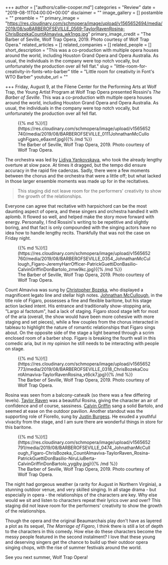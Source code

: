 +++
author = ["authors/callie-cooper.md"]
categories = "Review"
date = "2019-08-11T04:00:00+00:00"
disclaimer = ""
image_gallery = []
postamble = ""
preamble = ""
primary_image = "https://res.cloudinary.com/schmopera/image/upload/v1565652694/media/2019/08/sqBARBEROFSEVILLE_0569-TaylorRavenRosina-ChrisBozekaCountAlmaviva_wk1ngq.jpg"
primary_image_credit = "The Barber of Seville, Wolf Trap Opera, 2019. Photo courtesy of Wolf Trap Opera."
related_articles = []
related_companies = []
related_people = []
short_description = "This was a co-production with multiple opera houses around the world, including Houston Grand Opera and Opera Australia. As usual, the individuals in the company were top notch vocally, but unfortunately the production over all fell flat."
slug = "little-room-for-creativity-in-fonts-wto-barber"
title = "Little room for creativity in Font's WTO Barber"
youtube_url = ""

+++
Friday, August 9, at the Filene Center for the Performing Arts at Wolf Trap, the Young Artist Program at Wolf Trap Opera presented Rossini's _The Barber of Seville_. This was a co-production with multiple opera houses around the world, including Houston Grand Opera and Opera Australia. As usual, the individuals in the company were top notch vocally, but unfortunately the production over all fell flat.

<figure data-type="image">{{% md %}}![](https://res.cloudinary.com/schmopera/image/upload/v1565652740/media/2019/08/BARBEROFSEVILLE_0111JohnathanMcCulloughFigaro_e6axmf.jpg){{% /md %}}

<figcaption>The Barber of Seville, Wolf Trap Opera, 2019. Photo courtesy of Wolf Trap Opera.</figcaption>

</figure>

The orchestra was led by [Lidiya Yankovskaya](https://lidiyayankovskaya.com/upcoming), who took the already lengthy overture at slow pace. At times it dragged, but the tempo did ensure accuracy in the rapid fire cadenzas. Sadly, there were a few moments between the chorus and the orchestra that were a little off; but what lacked in those larger ensemble moments was made up for in the recitatives. 

> This staging did not leave room for the performers' creativity to show the growth of the relationships. 

Everyone can agree that recitative with harpsichord can be the most daunting aspect of opera, and these singers and orchestra handled it with aplomb. It flowed so well, and helped make the story move forward with energy. Personally, I find Rossini's writing to be repetitive and slightly boring, and that fact is only compounded with the singing actors have no idea how to handle lengthy recits. Thankfully that was not the case on Friday night.

<figure data-type="image">{{% md %}}![](https://res.cloudinary.com/schmopera/image/upload/v1565652760/media/2019/08/BARBEROFSEVILLE_0354_JohnathanMcCullough_Figaro-JeremyHarrOfficer-PatrickGuettiDonBasilio-CalvinGriffinDonBartolo_zmw9kc.jpg){{% /md %}}

<figcaption>The Barber of Seville, Wolf Trap Opera, 2019. Photo courtesy of Wolf Trap Opera.</figcaption>

</figure>

Count Almaviva was sung by [Christopher Bozeka](https://opera.wolftrap.org/christopher-bozeka-tenor-2/), who displayed a magnificent legato line and stellar high notes. [Johnathan McCullough](https://opera.wolftrap.org/JOHNATHAN-McCULLOUGH-baritone/), in the title role of Figaro, possesses a fine and flexible baritone, but his stage action lacked intent. His entrance and traditionally show-stopping aria, "Largo al factotum", had a lack of staging. Figaro stood stage left for most of the aria (overall, the show would have been more cohesive with more staging and set pieces), while a few couples from the chorus interacted in tableau to highlight the nature of romantic relationships that Figaro sings about. On the opposite side of the stage a light beamed through a scrim enclosed room of a barber shop. Figaro is breaking the fourth wall in this comedic aria, but in my opinion he still needs to be interacting with people on stage. 

<figure data-type="image">{{% md %}}![](https://res.cloudinary.com/schmopera/image/upload/v1565652773/media/2019/08/BARBEROFSEVILLE_0318_ChrisBozekaCountAlmaviva-TaylorRavenRosina_vt6ck7.jpg){{% /md %}}

<figcaption>The Barber of Seville, Wolf Trap Opera, 2019. Photo courtesy of Wolf Trap Opera.</figcaption>

</figure>

Rosina was seen from a balcony-catwalk (so there was a few differing levels). [Taylor Raven](https://opera.wolftrap.org/taylor-raven-mezzo-soprano/) was a beautiful Rosina, giving the character an air of confidence and of course, sassiness. [Calvin Griffin](https://opera.wolftrap.org/calvin-griffin-bass-baritone/) sang a solid Bartolo, and seemed at ease on the outdoor pavilion. Another standout was the supporting role of Fiorello, sung by [Justin Burgess](https://opera.wolftrap.org/justin-burgess-tenor/). He exuded a youthful vivacity from the stage, and I am sure there are wonderful things in store for this baritone.

<figure data-type="image">{{% md %}}![](https://res.cloudinary.com/schmopera/image/upload/v1565652791/media/2019/08/BARBEROFSEVILLE_0474_JohnathanMcCullough_Figaro-ChrisBozeka_CountAlmaviva-TaylorRaven_Rosina-PatrickGuettiDonBasilio-NiruLiuBerta-CalvinGriffinDonBartolo_yygjby.jpg){{% /md %}}

<figcaption>The Barber of Seville, Wolf Trap Opera, 2019. Photo courtesy of Wolf Trap Opera.</figcaption>

</figure>

The night had gorgeous weather (a rarity for August in Northern Virginia), a stunning outdoor venue, and very skilled singing. In all stage drama - but especially in opera - the relationships of the characters are key. Why else would we sit and listen to characters repeat their lyrics over and over? This staging did not leave room for the performers' creativity to show the growth of the relationships. 

Though the opera and the original Beaumarchais play don't have as layered a plot as its sequel, _The Marriage of Figaro_, I think there is still a lot of depth to the characters in this comedy. How else do these characters become the messy people featured in the second instalment? I love that these young and deserving singers get the chance to build up their outdoor opera singing chops, with the rise of summer festivals around the world. 

See you next summer, Wolf Trap Opera!